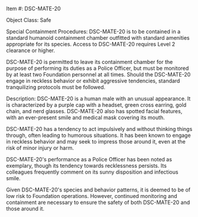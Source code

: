 Item #: DSC-MATE-20

Object Class: Safe

Special Containment Procedures: DSC-MATE-20 is to be contained in a standard humanoid containment chamber outfitted with standard amenities appropriate for its species. Access to DSC-MATE-20 requires Level 2 clearance or higher.

DSC-MATE-20 is permitted to leave its containment chamber for the purpose of performing its duties as a Police Officer, but must be monitored by at least two Foundation personnel at all times. Should the DSC-MATE-20 engage in reckless behavior or exhibit aggressive tendencies, standard tranquilizing protocols must be followed.

Description: DSC-MATE-20 is a human male with an unusual appearance. It is characterized by a purple cap with a headset, green cross earring, gold chain, and nerd glasses. DSC-MATE-20 also has spotted facial features, with an ever-present smile and medical mask covering its mouth.

DSC-MATE-20 has a tendency to act impulsively and without thinking things through, often leading to humorous situations. It has been known to engage in reckless behavior and may seek to impress those around it, even at the risk of minor injury or harm.

DSC-MATE-20's performance as a Police Officer has been noted as exemplary, though its tendency towards recklessness persists. Its colleagues frequently comment on its sunny disposition and infectious smile.

Given DSC-MATE-20's species and behavior patterns, it is deemed to be of low risk to Foundation operations. However, continued monitoring and containment are necessary to ensure the safety of both DSC-MATE-20 and those around it.